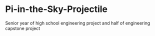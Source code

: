 # Pi-in-the-Sky-Projectile
Senior year of high school engineering project and half of engineering capstone project
